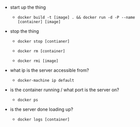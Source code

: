 * start up the thing

    * `docker build -t [image] . && docker run -d -P --name [container] [image]`

* stop the thing

    * `docker stop [contianer]`

    * `docker rm [container]`

    * `docker rmi [image]`

* what ip is the server accessible from?

    * `docker-machine ip default`

* is the container running / what port is the server on?

    * `docker ps`

* is the server done loading up?

    * `docker logs [container]`
